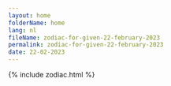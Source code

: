 ```yaml
---
layout: home
folderName: home
lang: nl
fileName: zodiac-for-given-22-february-2023
permalink: zodiac-for-given-22-february-2023
date: 22-02-2023
---
```

{% include zodiac.html %}
